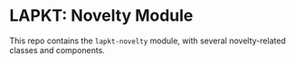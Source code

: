 
LAPKT: Novelty Module
=================================

This repo contains the `lapkt-novelty` module, with several novelty-related classes and components.
